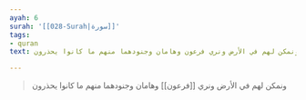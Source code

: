 ```yaml
---
ayah: 6
surah: '[[028-Surah|سورة]]'
tags:
- quran
text: ونمكن لهم في الأرض ونري فرعون وهامان وجنودهما منهم ما كانوا يحذرون

---
```

> ونمكن لهم في الأرض ونري [[فرعون]] وهامان وجنودهما منهم ما كانوا يحذرون
